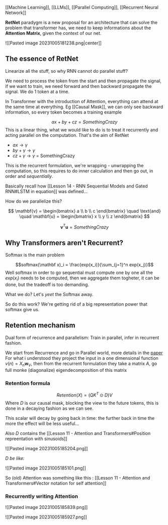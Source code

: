 [[Machine Learning]], [[LLMs]], [[Parallel Computing]], [[Recurrent Neural Network]]

**RetNet** paradygm is a new proposal for an architecture that can solve the problem that transformer has, we need to keep informations about the **Attention Matrix**, given the context of our net.

![[Pasted image 20231005181238.png|center]]

## The essence of RetNet

Linearize all the stuff, so why RNN cannot do parallel stuff?

We need to process the token from the start and then propagate the signal, if we want to train, we need forward and then backward propagate the signal. We do 1 token at a time.

In Transformer with the introduction of Attention, everything can attend at the same time at everything. Eg [[Causal Mask]], we can only see backward information, so every token becomes a training example


$$ax+by+cz={SomethingCrazy}$$
	This is a linear thing, what we would like to do is to treat it recurrently and acting parallel on the computation. That's the aim of RetNet 

- $ax \rightarrow \gamma$
- $by+\gamma \rightarrow \gamma$
- $cz+\gamma \rightarrow \gamma$ = SomethingCrazy

This is the recurrent formulation, we're wrapping - unwrapping the computation, so this requires to do inner calculation and then go out, in order and *sequentially*.

Basically recall how [[Lesson 14 - RNN Sequential Models and Gated RNN#LSTM in equation]] was defined...

How do we parallelize this?

$$
\mathbf{v} = \begin{bmatrix}
a \\
b \\
c
\end{bmatrix}
\quad \text{and} \quad
\mathbf{u} = \begin{bmatrix}
x \\
y \\
z
\end{bmatrix}
$$


$$\mathbf{v}^T\mathbf{u} = SomethingCrazy$$

## Why Transformers aren't Recurrent?

Softmax is the main problem


$$softmax(\mathbf x)_i = \frac{exp(x_i)}{\sum_{j=1}^n exp(x_j)}$$
Well softmax in order to go sequential must compute one by one all the $exp(x_i)$ needs to be computed, then we aggregate them togheter, it can be done, but the tradeoff is too demanding.

What we do? Let's *yeet* the Softmax away.

So do this work? We're getting rid of a big representation power that softmax give us.

## Retention mechanism

Dual form of recurrence and parallelism: Train in parallel, infer in recurrent fashion.

We start from Recurrence and go in Parallel world, more details in the [paper](https://arxiv.org/pdf/2307.08621.pdf)
For what i understood they project the input in a one dimensional function $v(n) = X_n \mathbf{w}_V$, then from the recurrent formulation they take a matrix $A$, go full monke (diagonalize) eigendecomposition of this matrix

### Retention formula

$$
Retention(X) = (QK^T \odot D)V
$$
Where $D$ is our causal mask, blocking the view to the future tokens, this is done in a decaying fashion as we can see.

This scalar will decay by going back in time: the further back in time the more the effect will be less useful... 

Also $D$ contains the [[Lesson 11 - Attention and Transformers#Position repreentation with sinusoids]]

![[Pasted image 20231005185204.png]]

*D be like:*

![[Pasted image 20231005185101.png]]

So (old) Attention was something like this : [[Lesson 11 - Attention and Transformers#Vector notation for self attention]]

### Recurrently writing Attention

![[Pasted image 20231005185839.png]]

![[Pasted image 20231005185927.png]]